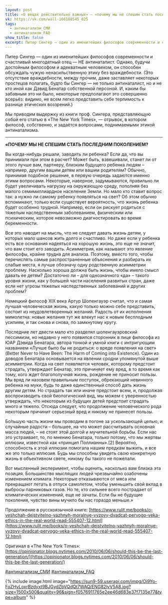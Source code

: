 ```yaml
---
layout: post
title: «О вещах действительно важных» — «почему мы не спешим стать последним поколением?»
vk: https://vk.com/wall-166188545_825
tags:
  - антинатализм_СМИ
  - антинатализм_FAQ
show_title: false
excerpt: Питер Сингер — один из именитейших философов современности и счастливый многодетный отец — НЕ антинаталист. Однако, будучи достойным философом и адекватным человеком, он способен обсуждать чужую ненасильственную этику без враждебности.
---
```

Питер Сингер — один из именитейших философов современности и счастливый многодетный отец — НЕ антинаталист. Однако, будучи достойным философом и адекватным человеком, он способен обсуждать чужую ненасильственную этику без враждебности. (Это отсутствие враждебности, между прочим, даже заставляет некоторых простецов полагать, будто бы Сингер — не только антинаталист, но и не кто иной как Дэвид Бенатар собственной персоной. И, каким бы забавным это ни было, некоторые предполагают это совершенно всерьёз: видимо, не всем легко представить себе терпимость к разнице этических воззрений.)

Мы приводим выдержку из книги проф. Сингера, представляющую собой его статью в «The New York Times», — отрывок, в котором философ, собственно, и задаётся вопросами, поднимаемыми этикой антинатализма.

---

**«ПОЧЕМУ МЫ НЕ СПЕШИМ СТАТЬ ПОСЛЕДНИМ ПОКОЛЕНИЕМ?**

Вы когда-нибудь решали, заводить ли ребенка? Если да, что вы принимали при этом в расчет? Может быть, взвешивали, станет ли от этого лучше вам, партнеру, близким будущего ребенка людям – например, другим вашим детям или вашим родителям? Обычно, принимая подобное решение, в первую очередь задаются именно этими вопросами. Некоторые, наверное, задумываются, правильно ли будет увеличивать нагрузку на окружающую среду, пополняя без малого семимиллиардное население Земли. Но мало кто ставит вопрос так: а нужно ли самому ребенку появляться на свет? Об этом обычно вспоминают, только если существует вероятность, что жизнь ребенка будет особенно трудной. Например, если он рискует родиться с тяжелым наследственным заболеванием, физическим или психическим, которое невозможно диагностировать во время беременности.

Все это наводит на мысль, что не следует давать жизнь детям, у которых мало шансов жить долго и счастливо. Но даже если у ребенка есть все основания надеяться на хорошую жизнь, это еще не значит, что вам стоит его заводить. Асимметрия, как называют это явление философы, крайне трудна для анализа. Поэтому, вместо того, чтобы перечислять самые распространенные объяснения и разбирать их слабые места, я лучше обозначу одну родственную асимметрии проблему. Насколько хороша должна быть жизнь, чтобы имело смысл давать ее детям? Достаточно ли – для однозначного «да» – такого уровня жизни, как у большей части населения развитых стран, даже если нет угрозы тяжелых наследственных заболеваний и других проблем?

Немецкий философ XIX века Артур Шопенгауэр считал, что и самая лучшая человеческая жизнь, какую только можно себе представить, состоит из неудовлетворенных желаний. Радость от их исполнения мимолетна: новые желания тут же влекут нас к новым бесплодным усилиям, и так снова и снова, по замкнутому кругу.

Последние лет двести мало кто разделял шопенгауэровский пессимизм, но недавно у него появился сторонник в лице философа из ЮАР Дэвида Бенатара, автора тонкой и умной книги с интригующим названием «Лучше было бы не родиться: о вреде появления на свет» (Better Never to Have Been: The Harm of Coming into Existence). Один из доводов Бенатара основывается на явлении сродни упомянутой выше асимметрии. Когда на свет появляется человек, которому предстоит страдать, утверждает Бенатар, это причиняет ему вред, в то время как тому, кого ждет благополучная жизнь, рождение не приносит пользы. Мы вряд ли назовем правильным поступок, обрекающий невинного ребенка на муки, будь то даже единственный способ дать жизнь другим детям. Но страдать так или иначе предстоит всем, и, продолжая воспроизводить свой биологический вид, мы можем с уверенностью утверждать, что некоторым из будущих детей предстоит страдать много и тяжело. Отсюда следует, что продолжение человеческого рода некоторым причинит серьезный вред и никому не принесет пользы.

Бо́льшую часть жизни мы проводим в погоне за ускользающей целью, и случайные радости – большее, на что может рассчитывать основная масса людей, – не стоят этой долгой и мучительной борьбы. Если нас это устраивает, то, по мнению Бенатара, только потому, что мы жертвы иллюзии, известной как «принцип Поллианны».\[2\] Вероятно, способность к этой иллюзии помогала нашим предкам выжить, и все же это только иллюзия. Будь мы способны увидеть свою конкретную жизнь в объективном свете, никому бы такого не пожелали.

Вот мысленный эксперимент, чтобы оценить, насколько вам близка эта позиция. Большинство мыслящих людей чрезвычайно озабочены изменением климата. Некоторые отказываются от мяса или прекращают летать в отпуск самолетом, чтобы уменьшить свой вклад в выбросы парниковых газов. Но те, кто сильнее всего пострадает от климатических изменений, еще не зачаты. Если бы не будущие поколения, чувство вины мучило бы нас гораздо меньше.»

Продолжение в русскоязычной книге: 
[https://www.rulit.me/books/o-veshchah-dejstvitelno-vazhnyh-moralnye-vyzovy-dvadcat-pervogo-veka-ethics-in-the-real-world-read-555407-12.html](https://www.rulit.me/books/o-veshchah-dejstvitelno-vazhnyh-moralnye-vyzovy-dvadcat-pervogo-veka-ethics-in-the-real-world-read-555407-12.html)

Оригинал в «The New York Times»: 
[https://opinionator.blogs.nytimes.com/2010/06/06/should-this-be-the-last-generation/](https://opinionator.blogs.nytimes.com/2010/06/06/should-this-be-the-last-generation/)

[#антинатализм_СМИ](poisk.html#антинатализм_СМИ)
[#антинатализм_FAQ](poisk.html#антинатализм_FAQ)

{% include image.html image="https://sun9-59.userapi.com/impg/Oi9Yo-FoZHyLoxrBzdyxt9BJGydZbVQdQt7WAQ/ENG82lvV5A8.jpg?size=1500x500&quality=96&sign=f0576911765e2ee46d683e37f7135e77&type=album" %}